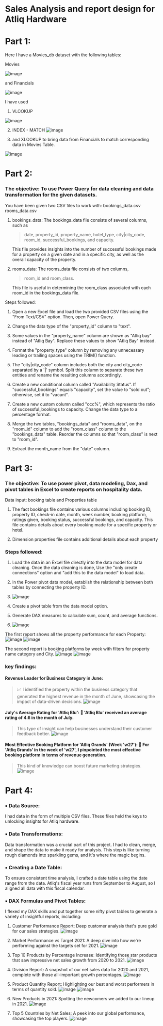 
# Sales Analysis and report design for Atliq Hardware

# Part 1:

Here I have a Movies_db dataset with the following tables:

Movies

![image](https://github.com/mythilyram/Excel/assets/123518126/8395bf9a-4383-4fe8-8562-050b6da85f96)

and Financials

![image](https://github.com/mythilyram/Excel/assets/123518126/5945a590-1aa7-4d53-af10-6758cc816c8a)

I have used 
1. VLOOKUP

![image](https://github.com/mythilyram/Excel/assets/123518126/815dc622-42fd-43d5-974c-d295cd524f7b)


2.  INDEX - MATCH
![image](https://github.com/mythilyram/Excel/assets/123518126/2cbc3197-baf7-4e02-9fd3-eb4014ec79db)

3. and XLOOKUP to bring data from Financials to match corresponding data in Movies Table.

 ![image](https://github.com/mythilyram/Excel/assets/123518126/2f5155d8-ff46-4051-8b0b-5167e498e7e2)

# Part 2:

 ### The objective: To use Power Query for data cleaning and data transformation for the given datasets. 
 You have been given two CSV files to work with: 
	 bookings_data.csv
	 rooms_data.csv



1. bookings_data: The bookings_data file consists of several columns, such as
   >date, property_id, property_name, hotel_type, city|city_code, room_id, successful_bookings, and capacity.
   
   This file provides insights into the number of successful bookings made for a property on a given date and in a specific city, as well as the overall capacity of the property.



3. rooms_data: The rooms_data file consists of two columns,
   > room_id and room_class.
   
   This file is useful in determining the room_class associated with each room_id in the bookings_data file.

Steps followed:

1. Open a new Excel file and load the two provided CSV files using the "From Text/CSV" option. Then, open Power Query.

2. Change the data type of the "property_id" column to "text".

3. Some values in the "property_name" column are shown as "Atliq bay" instead of "Atliq Bay". Replace these values to show "Atliq Bay" instead.

4. Format the "property_type" column by removing any unnecessary leading or trailing spaces using the TRIM() function.

5. The "city|city_code" column includes both the city and city_code separated by a '|' symbol. Split this column to separate these two entities and rename the resulting columns accordingly.

6. Create a new conditional column called "Availability Status". If "successful_bookings" equals "capacity", set the value to "sold out"; otherwise, set it to "vacant".

7. Create a new custom column called "occ%", which represents the ratio of successful_bookings to capacity. Change the data type to a percentage format.

8. Merge the two tables, "bookings_data" and "rooms_data", on the "room_id" column to add the "room_class" column to the "bookings_data" table. Reorder the columns so that "room_class" is next to "room_id".

9. Extract the month_name from the "date" column.

# Part 3:
 ### The objective: To use power pivot, data modeling, Dax, and pivot tables in Excel to create reports on hospitality data. 

Data input:
booking table and 
Properties table 

1. The fact bookings file contains various columns including booking ID, property ID, check-in date, month, week number, booking platform, ratings given, booking status, successful bookings, and capacity. This file contains details about every booking made for a specific property or hotel.

2. Dimension properties file contains additional details about each property

### Steps followed:

1. Load the data in an Excel file directly into the data model for data cleaning. Once the data cleaning is done, Use the "only create connections" option and "add this to the data model" to load data.

2. In the Power pivot data model, establish the relationship between both tables by connecting the property ID.

3. ![image](https://github.com/mythilyram/Excel/assets/123518126/f9f0e1f8-6a23-4770-9b16-5bdeae759b03)

4. Create a pivot table from the data model option.

5. Generate DAX measures to calculate sum, count, and average functions.

6. ![image](https://github.com/mythilyram/Excel/assets/123518126/b754837c-ebb3-4fcf-80f6-557fd39b0351)

The first report shows all the property performance for each Property:
![image](https://github.com/mythilyram/Excel/assets/123518126/5464c0b6-9b88-480e-8bfe-cb682e6ab318)
![image](https://github.com/mythilyram/Excel/assets/123518126/4a3b7ab1-2349-4fa2-8aa3-858f198d15b8)


The second report is booking platforms by week with filters for property name category and City.
![image](https://github.com/mythilyram/Excel/assets/123518126/b38c1501-2284-44ce-9156-b386621a7df7)
![image](https://github.com/mythilyram/Excel/assets/123518126/4a30d430-deca-42f6-a669-2dff39bc1a38)

### key findings:
#### Revenue Leader for Business Category in June:
> 📈 I identified the property within the business category that generated the highest revenue in the month of June, showcasing the impact of data-driven decisions.
![image](https://github.com/mythilyram/Excel/assets/123518126/71cb04b5-89f0-4039-b994-ba7753eee16f)

#### July's Average Rating for 'Atliq Blu': 🌟 'Atliq Blu' received an average rating of 4.6 in the month of July.
> This type of insight can help businesses understand their customer feedback better.
![image](https://github.com/mythilyram/Excel/assets/123518126/8e788541-bac8-4de0-a0ab-e8d525b13de1)

#### Most Effective Booking Platform for 'Atliq Grands' (Week 'w27'): 🏨 For 'Atliq Grands' in the week of 'w27', I pinpointed the most effective booking platform in terms of revenue generation.
>This kind of knowledge can boost future marketing strategies.
![image](https://github.com/mythilyram/Excel/assets/123518126/e57c3d46-dcbc-4863-921a-994138ee6276)

# Part 4:
### ▪ Data Source:
I had data in the form of multiple CSV files. These files held the keys to unlocking insights for Atliq hardware.
    
### ▪ Data Transformations:
Data transformation was a crucial part of this project. I had to clean, merge, and shape the data to make it ready for analysis. This step is like turning rough diamonds into sparkling gems, and it's where the magic begins.
    
### ▪ Creating a Date Table:
To ensure consistent time analysis, I crafted a date table using the date range from the data. Atliq's fiscal year runs from September to August, so I aligned all data with this fiscal calendar.
    
### ▪ DAX Formulas and Pivot Tables:
I flexed my DAX skills and put together some nifty pivot tables to generate a variety of insightful reports, including:

1. Customer Performance Report: Deep customer analysis that's pure gold for our sales strategies.
   ![image](https://github.com/mythilyram/Excel/assets/123518126/b5f30bb9-f76c-40f3-b97b-64d774c4d54c)


2. Market Performance vs Target 2021: A deep dive into how we're performing against the targets set for 2021.
![image](https://github.com/mythilyram/Excel/assets/123518126/42c5f4f7-b192-44d2-a650-2ff2336813df)

3. Top 10 Products by Percentage Increase: Identifying those star products that saw impressive net sales growth from 2020 to 2021.
![image](https://github.com/mythilyram/Excel/assets/123518126/0fa85919-6493-4ee7-91b8-fe3433c5ecb9)
	
4. Division Report: A snapshot of our net sales data for 2020 and 2021, complete with those all-important growth percentages.
![image](https://github.com/mythilyram/Excel/assets/123518126/712b6628-5d6b-4034-b012-6c998519073e)

5. Product Quantity Report: Highlighting our best and worst performers in terms of quantity sold.
![image](https://github.com/mythilyram/Excel/assets/123518126/c3ed3f48-77c3-4a66-b0f9-d2bb33283f5a)
![image](https://github.com/mythilyram/Excel/assets/123518126/b223aee6-09f2-424e-8d84-72ffe0d8856a)

6. New Products in 2021: Spotting the newcomers we added to our lineup in 2021.
![image](https://github.com/mythilyram/Excel/assets/123518126/e35bc181-a060-4290-9823-03d23f69ac7a)

7. Top 5 Countries by Net Sales: A peek into our global performance, showcasing the top players.
![image](https://github.com/mythilyram/Excel/assets/123518126/e7225189-c464-48b0-afe8-250aa83d6c7f)









